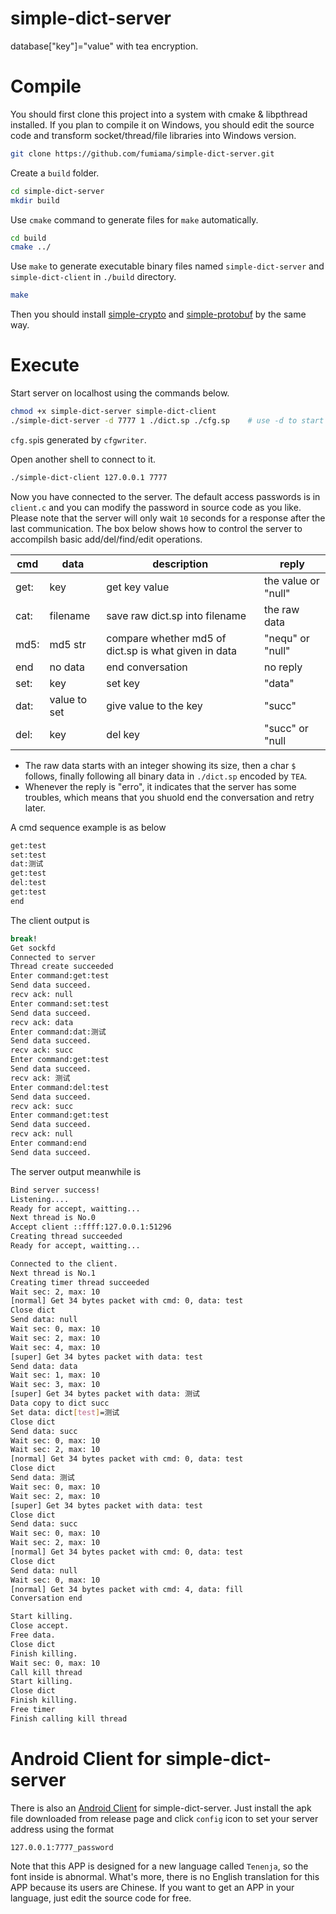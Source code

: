 # simple-dict-server
database["key"]="value" with tea encryption.

# Compile
You should first clone this project into a system with cmake & libpthread installed.
If you plan to compile it on Windows, you should edit the source code and transform socket/thread/file libraries into Windows version.
```bash
git clone https://github.com/fumiama/simple-dict-server.git
```
Create a `build` folder.
```bash
cd simple-dict-server
mkdir build
```
Use `cmake` command to generate files for `make` automatically.
```bash
cd build
cmake ../
```
Use `make` to generate executable binary files named `simple-dict-server` and `simple-dict-client` in `./build` directory.
```bash
make
```
Then you should install [simple-crypto](https://github.com/fumiama/simple-crypto) and [simple-protobuf](https://github.com/fumiama/simple-protobuf) by the same way.

# Execute
Start server on localhost using the commands below.
```bash
chmod +x simple-dict-server simple-dict-client
./simple-dict-server -d 7777 1 ./dict.sp ./cfg.sp    # use -d to start as daemon
```
`cfg.sp`is generated by `cfgwriter`.

Open another shell to connect to it.
```bash
./simple-dict-client 127.0.0.1 7777
```
Now you have connected to the server. The default access passwords is in `client.c` and you can modify the password in source code as you like. Please note that the server will only wait `10` seconds for a response after the last communication. The box below shows how to control the server to accompilsh basic add/del/find/edit operations.

|  cmd  |  data  |  description  |  reply  |
|  ----  | ----  | ----  | ----- |
| get:  | key | get key value | the value or "null" |
| cat:  | filename | save raw dict.sp into filename | the raw data |
| md5:  | md5 str | compare whether md5 of dict.sp is what given in data | "nequ" or "null" |
| end   | no data  | end conversation | no reply |
| set:  | key | set key | "data" |
| dat:  | value to set | give value to the key | "succ" |
| del:  | key | del key | "succ" or "null |

- The raw data starts with an integer showing its size, then a char `$` follows, finally following all binary data in `./dict.sp` encoded by `TEA`.
- Whenever the reply is "erro", it indicates that the server has some troubles, which means that you shuold end the conversation and retry later.

A cmd sequence example is as below
```bash
get:test
set:test
dat:测试
get:test
del:test
get:test
end
```
The client output is
```bash
break!
Get sockfd
Connected to server
Thread create succeeded
Enter command:get:test
Send data succeed.
recv ack: null
Enter command:set:test
Send data succeed.
recv ack: data
Enter command:dat:测试
Send data succeed.
recv ack: succ
Enter command:get:test
Send data succeed.
recv ack: 测试
Enter command:del:test
Send data succeed.
recv ack: succ
Enter command:get:test
Send data succeed.
recv ack: null
Enter command:end
Send data succeed.
```
The server output meanwhile is
```bash
Bind server success!
Listening....
Ready for accept, waitting...
Next thread is No.0
Accept client ::ffff:127.0.0.1:51296
Creating thread succeeded
Ready for accept, waitting...

Connected to the client.
Next thread is No.1
Creating timer thread succeeded
Wait sec: 2, max: 10
[normal] Get 34 bytes packet with cmd: 0, data: test
Close dict
Send data: null
Wait sec: 0, max: 10
Wait sec: 2, max: 10
Wait sec: 4, max: 10
[super] Get 34 bytes packet with data: test
Send data: data
Wait sec: 1, max: 10
Wait sec: 3, max: 10
[super] Get 34 bytes packet with data: 测试
Data copy to dict succ
Set data: dict[test]=测试
Close dict
Send data: succ
Wait sec: 0, max: 10
Wait sec: 2, max: 10
[normal] Get 34 bytes packet with cmd: 0, data: test
Close dict
Send data: 测试
Wait sec: 0, max: 10
Wait sec: 2, max: 10
[super] Get 34 bytes packet with data: test
Close dict
Send data: succ
Wait sec: 0, max: 10
Wait sec: 2, max: 10
[normal] Get 34 bytes packet with cmd: 0, data: test
Close dict
Send data: null
Wait sec: 0, max: 10
[normal] Get 34 bytes packet with cmd: 4, data: fill
Conversation end

Start killing.
Close accept.
Free data.
Close dict
Finish killing.
Wait sec: 0, max: 10
Call kill thread
Start killing.
Close dict
Finish killing.
Free timer
Finish calling kill thread
```

# Android Client for simple-dict-server
There is also an [Android Client](https://github.com/fumiama/simple-dict-android) for simple-dict-server. Just install the apk file downloaded from release page and click `config` icon to set your server address using the format
```
127.0.0.1:7777_password
```
Note that this APP is designed for a new language called `Tenenja`, so the font inside is abnormal. What's more, there is no English translation for this APP because its users are Chinese. If you want to get an APP in your language, just edit the source code for free.